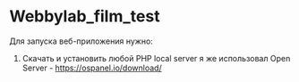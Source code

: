 # Webbylab_film_test
Для запуска веб-приложения нужно:
1) Скачать и установить любой PHP local server я же использовал Open Server - https://ospanel.io/download/
